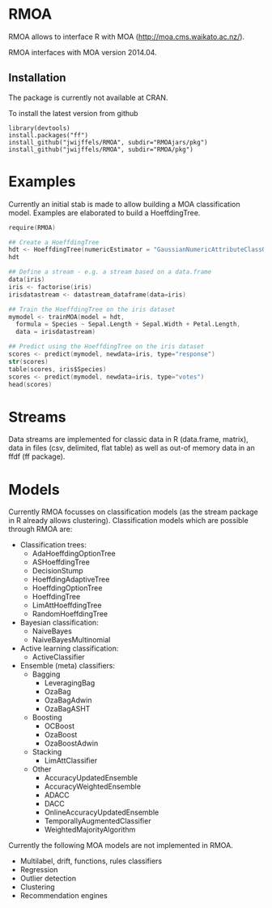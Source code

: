 RMOA
=========

RMOA allows to interface R with MOA (http://moa.cms.waikato.ac.nz/).

RMOA interfaces with MOA version 2014.04.


Installation
-----------
The package is currently not available at CRAN.

To install the latest version from github
```
library(devtools)
install.packages("ff")
install_github("jwijffels/RMOA", subdir="RMOAjars/pkg")
install_github("jwijffels/RMOA", subdir="RMOA/pkg")
```

Examples
=========

Currently an initial stab is made to allow building a MOA classification model. 
Examples are elaborated to build a HoeffdingTree.

```S
require(RMOA)

## Create a HoeffdingTree
hdt <- HoeffdingTree(numericEstimator = "GaussianNumericAttributeClassObserver")
hdt

## Define a stream - e.g. a stream based on a data.frame
data(iris)
iris <- factorise(iris)
irisdatastream <- datastream_dataframe(data=iris)

## Train the HoeffdingTree on the iris dataset
mymodel <- trainMOA(model = hdt, 
  formula = Species ~ Sepal.Length + Sepal.Width + Petal.Length, 
  data = irisdatastream)

## Predict using the HoeffdingTree on the iris dataset
scores <- predict(mymodel, newdata=iris, type="response")
str(scores)
table(scores, iris$Species)
scores <- predict(mymodel, newdata=iris, type="votes")
head(scores)
```

Streams
=========

Data streams are implemented for classic data in R (data.frame, matrix), data in files (csv, delimited, flat table)
as well as out-of memory data in an ffdf (ff package).


Models
=========

Currently RMOA focusses on classification models (as the stream package in R already allows clustering).
Classification models which are possible through RMOA are:

- Classification trees: 
  * AdaHoeffdingOptionTree
  * ASHoeffdingTree
  * DecisionStump
  * HoeffdingAdaptiveTree
  * HoeffdingOptionTree
  * HoeffdingTree
  * LimAttHoeffdingTree
  * RandomHoeffdingTree
- Bayesian classification: 
  * NaiveBayes
  * NaiveBayesMultinomial
- Active learning classification:
  * ActiveClassifier
- Ensemble (meta) classifiers:
  * Bagging
      + LeveragingBag
      + OzaBag
      + OzaBagAdwin
      + OzaBagASHT
  * Boosting
      + OCBoost
      + OzaBoost
      + OzaBoostAdwin
  * Stacking
      + LimAttClassifier
  * Other
      + AccuracyUpdatedEnsemble
      + AccuracyWeightedEnsemble
      + ADACC
      + DACC
      + OnlineAccuracyUpdatedEnsemble
      + TemporallyAugmentedClassifier
      + WeightedMajorityAlgorithm

Currently the following MOA models are not implemented in RMOA.
- Multilabel, drift, functions, rules classifiers
- Regression
- Outlier detection
- Clustering
- Recommendation engines





